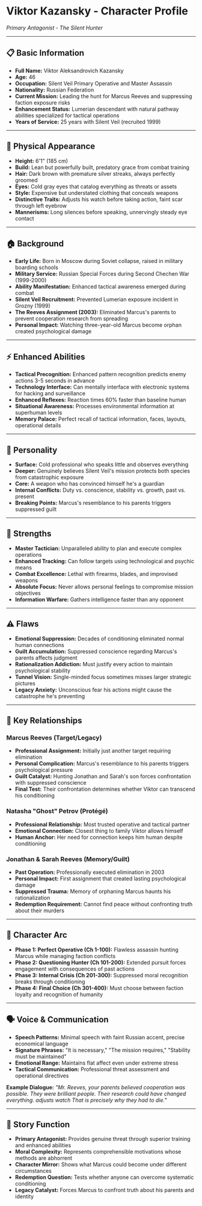 # Viktor Kazansky - Character Profile
*Primary Antagonist - The Silent Hunter*

---

## 📋 **Basic Information**
- **Full Name:** Viktor Aleksandrovich Kazansky
- **Age:** 46
- **Occupation:** Silent Veil Primary Operative and Master Assassin
- **Nationality:** Russian Federation
- **Current Mission:** Leading the hunt for Marcus Reeves and suppressing faction exposure risks
- **Enhancement Status:** Lumerian descendant with natural pathway abilities specialized for tactical operations
- **Years of Service:** 25 years with Silent Veil (recruited 1999)

---

## 👤 **Physical Appearance**
- **Height:** 6'1" (185 cm)
- **Build:** Lean but powerfully built, predatory grace from combat training
- **Hair:** Dark brown with premature silver streaks, always perfectly groomed
- **Eyes:** Cold gray eyes that catalog everything as threats or assets
- **Style:** Expensive but understated clothing that conceals weapons
- **Distinctive Traits:** Adjusts his watch before taking action, faint scar through left eyebrow
- **Mannerisms:** Long silences before speaking, unnervingly steady eye contact

---

## 🏠 **Background**
- **Early Life:** Born in Moscow during Soviet collapse, raised in military boarding schools
- **Military Service:** Russian Special Forces during Second Chechen War (1999-2000)
- **Ability Manifestation:** Enhanced tactical awareness emerged during combat
- **Silent Veil Recruitment:** Prevented Lumerian exposure incident in Grozny (1999)
- **The Reeves Assignment (2003):** Eliminated Marcus's parents to prevent cooperation research from spreading
- **Personal Impact:** Watching three-year-old Marcus become orphan created psychological damage

---

## ⚡ **Enhanced Abilities**
- **Tactical Precognition:** Enhanced pattern recognition predicts enemy actions 3-5 seconds in advance
- **Technology Interface:** Can mentally interface with electronic systems for hacking and surveillance
- **Enhanced Reflexes:** Reaction times 60% faster than baseline human
- **Situational Awareness:** Processes environmental information at superhuman levels
- **Memory Palace:** Perfect recall of tactical information, faces, layouts, operational details

---

## 🧠 **Personality**
- **Surface:** Cold professional who speaks little and observes everything
- **Deeper:** Genuinely believes Silent Veil's mission protects both species from catastrophic exposure
- **Core:** A weapon who has convinced himself he's a guardian
- **Internal Conflicts:** Duty vs. conscience, stability vs. growth, past vs. present
- **Breaking Points:** Marcus's resemblance to his parents triggers suppressed guilt

---

## 💪 **Strengths**
- **Master Tactician:** Unparalleled ability to plan and execute complex operations
- **Enhanced Tracking:** Can follow targets using technological and psychic means
- **Combat Excellence:** Lethal with firearms, blades, and improvised weapons
- **Absolute Focus:** Never allows personal feelings to compromise mission objectives
- **Information Warfare:** Gathers intelligence faster than any opponent

---

## ⚠️ **Flaws**
- **Emotional Suppression:** Decades of conditioning eliminated normal human connections
- **Guilt Accumulation:** Suppressed conscience regarding Marcus's parents affects judgment
- **Rationalization Addiction:** Must justify every action to maintain psychological stability
- **Tunnel Vision:** Single-minded focus sometimes misses larger strategic pictures
- **Legacy Anxiety:** Unconscious fear his actions might cause the catastrophe he's preventing

---

## 💞 **Key Relationships**

### **Marcus Reeves (Target/Legacy)**
- **Professional Assignment:** Initially just another target requiring elimination
- **Personal Complication:** Marcus's resemblance to his parents triggers psychological pressure
- **Guilt Catalyst:** Hunting Jonathan and Sarah's son forces confrontation with suppressed conscience
- **Final Test:** Their confrontation determines whether Viktor can transcend his conditioning

### **Natasha "Ghost" Petrov (Protégé)**
- **Professional Relationship:** Most trusted operative and tactical partner
- **Emotional Connection:** Closest thing to family Viktor allows himself
- **Human Anchor:** Her need for connection keeps him human despite conditioning

### **Jonathan & Sarah Reeves (Memory/Guilt)**
- **Past Operation:** Professionally executed elimination in 2003
- **Personal Impact:** First assignment that created lasting psychological damage
- **Suppressed Trauma:** Memory of orphaning Marcus haunts his rationalization
- **Redemption Requirement:** Cannot find peace without confronting truth about their murders

---

## 🔄 **Character Arc**
- **Phase 1: Perfect Operative (Ch 1-100):** Flawless assassin hunting Marcus while managing faction conflicts
- **Phase 2: Questioning Hunter (Ch 101-200):** Extended pursuit forces engagement with consequences of past actions
- **Phase 3: Internal Crisis (Ch 201-300):** Suppressed moral recognition breaks through conditioning
- **Phase 4: Final Choice (Ch 301-400):** Must choose between faction loyalty and recognition of humanity

---

## 🗣️ **Voice & Communication**
- **Speech Patterns:** Minimal speech with faint Russian accent, precise economical language
- **Signature Phrases:** "It is necessary," "The mission requires," "Stability must be maintained"
- **Emotional Range:** Maintains flat affect even under extreme stress
- **Tactical Communication:** Professional threat assessment and operational directives

**Example Dialogue:**
*"Mr. Reeves, your parents believed cooperation was possible. They were brilliant people. Their research could have changed everything. *adjusts watch* That is precisely why they had to die."*

---

## 🎯 **Story Function**
- **Primary Antagonist:** Provides genuine threat through superior training and enhanced abilities
- **Moral Complexity:** Represents comprehensible motivations whose methods are abhorrent
- **Character Mirror:** Shows what Marcus could become under different circumstances
- **Redemption Question:** Tests whether anyone can overcome systematic conditioning
- **Legacy Catalyst:** Forces Marcus to confront truth about his parents and identity